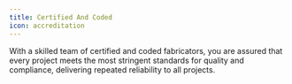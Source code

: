```yaml
---
title: Certified And Coded
icon: accreditation
---
```


With a skilled team of certified and coded fabricators, you are assured that every project meets the most stringent standards for quality and compliance, delivering repeated reliability to all projects.
